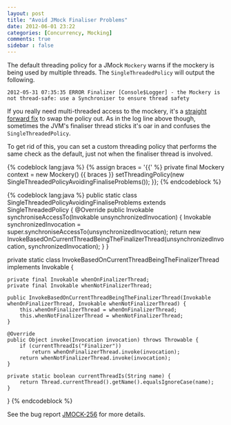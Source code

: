 ```yaml
---
layout: post
title: "Avoid JMock Finaliser Problems"
date: 2012-06-01 23:22
categories: [Concurrency, Mocking]
comments: true
sidebar : false
---
```


The default threading policy for a JMock `Mockery` warns if the mockery is being used by multiple threads. The `SingleThreadedPolicy` will output the following.

	2012-05-31 07:35:35 ERROR Finalizer [Console$Logger] - the Mockery is not thread-safe: use a Synchroniser to ensure thread safety


If you really need multi-threaded access to the mockery, it's a [straight forward fix](/recipes/2012/06/01/making-jmock-thread-safe) to swap the policy out. As in the log line above though, sometimes the JVM's finaliser thread sticks it's oar in and confuses the `SingleThreadedPolicy`.

<!-- more -->

To get rid of this, you can set a custom threading policy that performs the same check as the default, just not when the finaliser thread is involved.

{% codeblock lang:java %}
{% assign braces = '{{' %}
private final Mockery context = new Mockery() {{ braces }}
    setThreadingPolicy(new SingleThreadedPolicyAvoidingFinaliseProblems());
}};
{% endcodeblock %}

{% codeblock lang:java %}
public static class SingleThreadedPolicyAvoidingFinaliseProblems extends SingleThreadedPolicy {
    @Override
    public Invokable synchroniseAccessTo(Invokable unsynchronizedInvocation) {
        Invokable synchronizedInvocation = super.synchroniseAccessTo(unsynchronizedInvocation);
        return new InvokeBasedOnCurrentThreadBeingTheFinalizerThread(unsynchronizedInvocation, synchronizedInvocation);
    }
}

private static class InvokeBasedOnCurrentThreadBeingTheFinalizerThread implements Invokable {

    private final Invokable whenOnFinalizerThread;
    private final Invokable whenNotFinalizerThread;

    public InvokeBasedOnCurrentThreadBeingTheFinalizerThread(Invokable whenOnFinalizerThread, Invokable whenNotFinalizerThread) {
        this.whenOnFinalizerThread = whenOnFinalizerThread;
        this.whenNotFinalizerThread = whenNotFinalizerThread;
    }

    @Override
    public Object invoke(Invocation invocation) throws Throwable {
        if (currentThreadIs("Finalizer"))
            return whenOnFinalizerThread.invoke(invocation);
        return whenNotFinalizerThread.invoke(invocation);
    }

    private static boolean currentThreadIs(String name) {
        return Thread.currentThread().getName().equalsIgnoreCase(name);
    }
}
{% endcodeblock %}

See the bug report [JMOCK-256](http://jira.codehaus.org/browse/JMOCK-256) for more details.